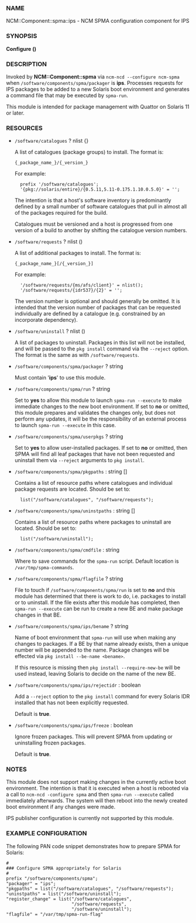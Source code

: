 ### NAME

NCM::Component::spma::ips - NCM SPMA configuration component for IPS

### SYNOPSIS

**Configure ()**

### DESCRIPTION

Invoked by **NCM::Component::spma** via `ncm-ncd --configure ncm-spma` when
`/software/components/spma/packager` is **ips**. Processes requests for
IPS packages to be added to a new Solaris boot environment and generates a
command file that may be executed by `spma-run`.

This module is intended for package management with Quattor on Solaris 11
or later.

### RESOURCES

- `/software/catalogues` ? nlist {}

    A list of catalogues (package groups) to install. The format is:

    `{_package_name_}/{_version_}`

    For example:

        prefix '/software/catalogues';
        '{pkg://solaris/entire}/{0.5.11,5.11-0.175.1.10.0.5.0}' = '';

    The intention is that a host's software inventory is predominantly defined
    by a small number of software catalogues that pull in almost all of the
    packages required for the build.

    Catalogues must be versioned and a host is progressed from one version
    of a build to another by shifting the catalogue version numbers.

- `/software/requests` ? nlist ()

    A list of additional packages to install. The format is:

    `{_package_name_}[/{_version_}]`

    For example:

        '/software/requests/{ms/afs/client}' = nlist();
        '/software/requests/{idr537}/{2}' = '';

    The version number is optional and should generally be omitted. It is
    intended that the version number of packages that can be requested individually
    are defined by a catalogue (e.g. constrained by an incorporate dependency).

- `/software/uninstall` ? nlist ()

    A list of packages to uninstall. Packages in this list will not be installed,
    and will be passed to the `pkg install` command via the `--reject` option.
    The format is the same as with `/software/requests`.

- `/software/components/spma/packager` ? string

    Must contain '**ips**' to use this module.

- `/software/components/spma/run` ? string

    Set to **yes** to allow this module to launch `spma-run --execute` to make
    immediate changes to the new boot environment. If set to **no** or omitted,
    this module prepares and validates the changes only, but does not perform
    any updates, it will be the responsibility of an external process to launch
    `spma-run --execute` in this case.

- `/software/components/spma/userpkgs` ? string

    Set to **yes** to allow user-installed packages. If set to **no** or omitted,
    then SPMA will find all leaf packages that have not been requested and
    uninstall them via `--reject` arguments to `pkg install`.

- `/software/components/spma/pkgpaths` : string \[\]

    Contains a list of resource paths where catalogues and individual package
    requests are located. Should be set to:

        list("/software/catalogues", "/software/requests");

- `/software/components/spma/uninstpaths` : string \[\]

    Contains a list of resource paths where packages to uninstall are located.
    Should be set to:

        list("/software/uninstall");

- `/software/components/spma/cmdfile` : string

    Where to save commands for the `spma-run` script. Default location
    is `/var/tmp/spma-commands`.

- `/software/components/spma/flagfile` ? string

    File to touch if `/software/components/spma/run` is set to **no** and this
    module has determined that there is work to do, i.e. packages to install or
    to uninstall. If the file exists after this module has completed, then
    `spma-run --execute` can be run to create a new BE and make package changes
    in that BE.

- `/software/components/spma/ips/bename` ? string

    Name of boot environment that `spma-run` will use when making any
    changes to packages. If a BE by that name already exists, then a
    unique number will be appended to the name. Package changes will
    be effected via `pkg install --be-name <bename>`.

    If this resource is missing then `pkg install --require-new-be` will be used
    instead, leaving Solaris to decide on the name of the new BE.

- `/software/components/spma/ips/rejectidr` : boolean

    Add a `--reject` option to the `pkg install` command for every Solaris IDR
    installed that has not been explicitly requested.

    Default is **true**.

- `/software/components/spma/ips/freeze` : boolean

    Ignore frozen packages. This will prevent SPMA from updating or uninstalling
    frozen packages.

    Default is **true**.

### NOTES

This module does not support making changes in the currently active boot
environment. The intention is that it is executed when a host is rebooted
via a call to `ncm-ncd -configure spma` and then `spma-run --execute`
called immediately afterwards. The system will then reboot into the
newly created boot environment if any changes were made.

IPS publisher configuration is currently not supported by this module.

### EXAMPLE CONFIGURATION

The following PAN code snippet demonstrates how to prepare SPMA for
Solaris:

    #
    ### Configure SPMA appropriately for Solaris
    #
    prefix "/software/components/spma";
    "packager" = "ips";
    "pkgpaths" = list("/software/catalogues", "/software/requests");
    "uninstpaths" = list("/software/uninstall");
    "register_change" = list("/software/catalogues",
                             "/software/requests",
                             "/software/uninstall");
    "flagfile" = "/var/tmp/spma-run-flag"
